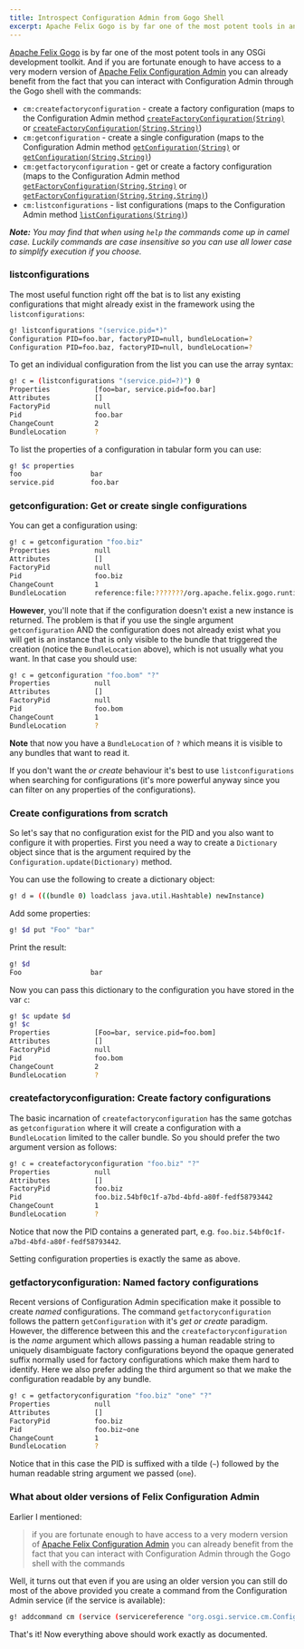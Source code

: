 ```yaml
---
title: Introspect Configuration Admin from Gogo Shell
excerpt: Apache Felix Gogo is by far one of the most potent tools in any OSGi development toolkit. And if you are fortunate enough to have access to a very modern version of Apache Felix Configuration Admin you can already benefit from the fact that you can interact with Configuration Admin through the gogo shell with the commands.
---
```


[Apache Felix Gogo](https://felix.apache.org/documentation/subprojects/apache-felix-gogo.html) is by far one of the most potent tools in any OSGi development toolkit. And if you are fortunate enough to have access to a very modern version of [Apache Felix Configuration Admin](https://github.com/apache/felix-dev/tree/master/configadmin) you can already benefit from the fact that you can interact with Configuration Admin through the Gogo shell with the commands:

* `cm:createfactoryconfiguration` - create a factory configuration (maps to the Configuration Admin method [`createFactoryConfiguration(String)`](https://docs.osgi.org/javadoc/osgi.cmpn/7.0.0/org/osgi/service/cm/ConfigurationAdmin.html#createFactoryConfiguration-java.lang.String-) or [`createFactoryConfiguration(String,String)`](https://docs.osgi.org/javadoc/osgi.cmpn/7.0.0/org/osgi/service/cm/ConfigurationAdmin.html#createFactoryConfiguration-java.lang.String-java.lang.String-))
* `cm:getconfiguration` - create a single configuration (maps to the Configuration Admin method [`getConfiguration(String)`](https://docs.osgi.org/javadoc/osgi.cmpn/7.0.0/org/osgi/service/cm/ConfigurationAdmin.html#getConfiguration-java.lang.String-) or [`getConfiguration(String,String)`](https://docs.osgi.org/javadoc/osgi.cmpn/7.0.0/org/osgi/service/cm/ConfigurationAdmin.html#getConfiguration-java.lang.String-java.lang.String-))
* `cm:getfactoryconfiguration` - get or create a factory configuration (maps to the Configuration Admin method [`getFactoryConfiguration(String,String)`](https://docs.osgi.org/javadoc/osgi.cmpn/7.0.0/org/osgi/service/cm/ConfigurationAdmin.html#getFactoryConfiguration-java.lang.String-java.lang.String-) or [`getFactoryConfiguration(String,String,String)`](https://docs.osgi.org/javadoc/osgi.cmpn/7.0.0/org/osgi/service/cm/ConfigurationAdmin.html#getFactoryConfiguration-java.lang.String-java.lang.String-java.lang.String-)) 
* `cm:listconfigurations` - list configurations (maps to the Configuration Admin method [`listConfigurations(String)`](https://docs.osgi.org/javadoc/osgi.cmpn/7.0.0/org/osgi/service/cm/ConfigurationAdmin.html#listConfigurations-java.lang.String-))

***Note:*** *You may find that when using `help` the commands come up in camel case. Luckily commands are case insensitive so you can use all lower case to simplify execution if you choose.*

### listconfigurations

The most useful function right off the bat is to list any existing configurations that might already exist in the framework using the `listconfigurations`:

```bash
g! listconfigurations "(service.pid=*)"
Configuration PID=foo.bar, factoryPID=null, bundleLocation=?
Configuration PID=foo.baz, factoryPID=null, bundleLocation=?
```

To get an individual configuration from the list you can use the array syntax:

```bash
g! c = (listconfigurations "(service.pid=?)") 0
Properties           [foo=bar, service.pid=foo.bar]
Attributes           []
FactoryPid           null
Pid                  foo.bar
ChangeCount          2
BundleLocation       ?

```

To list the properties of a configuration in tabular form you can use:

```bash
g! $c properties
foo                 bar
service.pid         foo.bar

```

### getconfiguration: Get or create single configurations

You can get a configuration using:

```bash
g! c = getconfiguration "foo.biz"
Properties           null
Attributes           []
FactoryPid           null
Pid                  foo.biz
ChangeCount          1
BundleLocation       reference:file:???????/org.apache.felix.gogo.runtime-1.1.4.jar

```

**However**, you'll note that if the configuration doesn't exist a new instance is returned. The problem is that if you use the single argument `getconfiguration` AND the configuration does not already exist what you will get is an instance that is only visible to the bundle that triggered the creation (notice the `BundleLocation` above), which is not usually what you want. In that case you should use:

```bash
g! c = getconfiguration "foo.bom" "?"
Properties           null
Attributes           []
FactoryPid           null
Pid                  foo.bom
ChangeCount          1
BundleLocation       ?

```

**Note** that now you have a `BundleLocation` of `?` which means it is visible to any bundles that want to read it.

If you don't want the *or create* behaviour it's best to use `listconfigurations` when searching for configurations (it's more powerful anyway since you can filter on any properties of the configurations).

### Create configurations from scratch

So let's say that no configuration exist for the PID and you also want to configure it with properties. First you need a way to create a `Dictionary` object since that is the argument required by the `Configuration.update(Dictionary)` method.

You can use the following to create a dictionary object:

```bash
g! d = (((bundle 0) loadclass java.util.Hashtable) newInstance)

```
Add some properties:
```bash
g! $d put "Foo" "bar"
```
Print the result:
```bash
g! $d
Foo                 bar

```

Now you can pass this dictionary to the configuration you have stored in the var `c`:

```bash
g! $c update $d
g! $c
Properties           [Foo=bar, service.pid=foo.bom]
Attributes           []
FactoryPid           null
Pid                  foo.bom
ChangeCount          2
BundleLocation       ?

```

### createfactoryconfiguration: Create factory configurations

The basic incarnation of `createfactoryconfiguration` has the same gotchas as `getconfiguration` where it will create a configuration with a `BundleLocation` limited to the caller bundle. So you should prefer the two argument version as follows:

```bash
g! c = createfactoryconfiguration "foo.biz" "?"
Properties           null
Attributes           []
FactoryPid           foo.biz
Pid                  foo.biz.54bf0c1f-a7bd-4bfd-a80f-fedf58793442
ChangeCount          1
BundleLocation       ?

```

Notice that now the PID contains a generated part, e.g. `foo.biz.54bf0c1f-a7bd-4bfd-a80f-fedf58793442`.

Setting configuration properties is exactly the same as above.

### getfactoryconfiguration: Named factory configurations

Recent versions of Configuration Admin specification make it possible to create *named* configurations. The command `getfactoryconfiguration` follows the pattern `getConfiguration` with it's *get or create* paradigm. However, the difference between this and the `createfactoryconfiguration` is the *name* argument which allows passing a human readable string to uniquely disambiguate factory configurations beyond the opaque generated suffix normally used for factory configurations which make them hard to identify. Here we also prefer adding the third argument so that we make the configuration readable by any bundle.

```bash
g! c = getfactoryconfiguration "foo.biz" "one" "?"
Properties           null
Attributes           []
FactoryPid           foo.biz
Pid                  foo.biz~one
ChangeCount          1
BundleLocation       ?

```

Notice that in this case the PID is suffixed with a tilde (`~`) followed by the human readable string argument we passed (`one`).

### What about older versions of Felix Configuration Admin

Earlier I mentioned:

> if you are fortunate enough to have access to a very modern version of [Apache Felix Configuration Admin](https://github.com/apache/felix-dev/tree/master/configadmin) you can already benefit from the fact that you can interact with Configuration Admin through the Gogo shell with the commands

Well, it turns out that even if you are using an older version you can still do most of the above provided you create a command from the Configuration Admin service (if the service is available):

```bash
g! addcommand cm (service (servicereference "org.osgi.service.cm.ConfigurationAdmin"))
```

That's it! Now everything above should work exactly as documented.